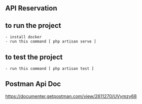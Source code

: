 ## API Reservation

## to run the project

    - install docker
    - run this command [ php artisan serve ]

## to test the project

    - run this command [ php artisan test ]

## Postman Api Doc

https://documenter.getpostman.com/view/2611270/UVymzy68
